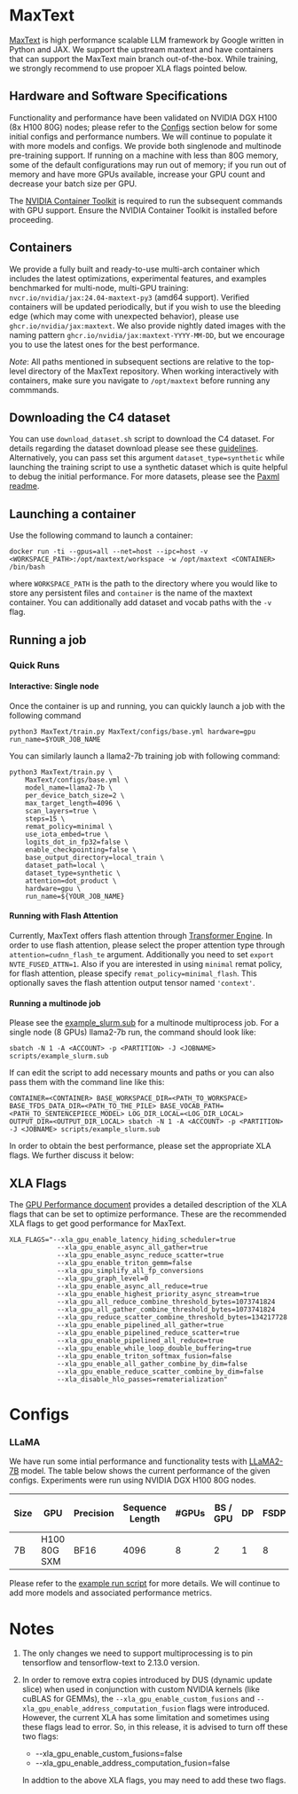 # MaxText
[MaxText](https://github.com/google/maxtext) is high performance scalable LLM framework by Google written in Python and JAX. We support the upstream maxtext and have containers that can support the MaxText main branch out-of-the-box. While training, we strongly recommend to use propoer XLA flags pointed below.

## Hardware and Software Specifications
Functionality and performance have been validated on NVIDIA DGX H100 (8x H100 80G) nodes; please refer to the [Configs](#configs) section below for some initial configs and performance numbers. We will continue to populate it with more models and configs. We provide both singlenode and multinode pre-training support. If running on a machine with less than 80G memory, some of the default configurations may run out of memory; if you run out of memory and have more GPUs available, increase your GPU count and decrease your batch size per GPU.

The [NVIDIA Container Toolkit](https://github.com/NVIDIA/nvidia-container-toolkit) is required to run the subsequent commands with GPU support. Ensure the NVIDIA Container Toolkit is installed before proceeding.

## Containers
We provide a fully built and ready-to-use multi-arch container which includes the latest optimizations, experimental features, and examples benchmarked for multi-node, multi-GPU training: `nvcr.io/nvidia/jax:24.04-maxtext-py3` (amd64 support). Verified containers will be updated periodically, but if you wish to use the bleeding edge (which may come with unexpected behavior), please use `ghcr.io/nvidia/jax:maxtext`. We also provide nightly dated images with the naming pattern `ghcr.io/nvidia/jax:maxtext-YYYY-MM-DD`, but we encourage you to use the latest ones for the best performance.

*Note*: All paths mentioned in subsequent sections are relative to the top-level directory of the MaxText repository. When working interactively with containers, make sure you navigate to `/opt/maxtext` before running any commmands.

## Downloading the C4 dataset
You can use `download_dataset.sh` script to download the C4 dataset. For details regarding the dataset download please see these [guidelines](https://github.com/google/maxtext/blob/main/getting_started/First_run.md). Alternatively, you can pass set this argument `dataset_type=synthetic` while launching the training script to use a synthetic dataset which is quite helpful to debug the initial performance. For more datasets, please see the [Paxml readme](https://github.com/NVIDIA/JAX-Toolbox/blob/main/rosetta/rosetta/projects/pax/README.md#downloading-the-pile-and-lambada-datasets).

## Launching a container
Use the following command to launch a container:
```
docker run -ti --gpus=all --net=host --ipc=host -v <WORKSPACE_PATH>:/opt/maxtext/workspace -w /opt/maxtext <CONTAINER> /bin/bash
```
where `WORKSPACE_PATH` is the path to the directory where you would like to store any persistent files and `container` is the name of the maxtext container. You can additionally add dataset and vocab paths with the `-v` flag.

## Running a job
### Quick Runs
#### Interactive: Single node
Once the container is up and running, you can quickly launch a job with the following command
```
python3 MaxText/train.py MaxText/configs/base.yml hardware=gpu run_name=$YOUR_JOB_NAME
```
You can similarly launch a llama2-7b training job with following command:
```
python3 MaxText/train.py \
    MaxText/configs/base.yml \
    model_name=llama2-7b \
    per_device_batch_size=2 \
    max_target_length=4096 \
    scan_layers=true \
    steps=15 \
    remat_policy=minimal \
    use_iota_embed=true \
    logits_dot_in_fp32=false \
    enable_checkpointing=false \
    base_output_directory=local_train \
    dataset_path=local \
    dataset_type=synthetic \
    attention=dot_product \
    hardware=gpu \
    run_name=${YOUR_JOB_NAME}
```

#### Running with Flash Attention
Currently, MaxText offers flash attention through [Transformer Engine](https://github.com/NVIDIA/TransformerEngine). In order to use flash attention, please select the proper attention type through `attention=cudnn_flash_te` argument. Additionally you need to set `export NVTE_FUSED_ATTN=1`. Also if you are interested in using `minimal` remat policy, for flash attention, please specify `remat_policy=minimal_flash`. This optionally saves the flash attention output tensor named `'context'`.

#### Running a multinode job
Please see the [example_slurm.sub](scripts/example_slurm.sub) for a multinode multiprocess job. For a single node (8 GPUs) llama2-7b run, the command should look like:
```
sbatch -N 1 -A <ACCOUNT> -p <PARTITION> -J <JOBNAME> scripts/example_slurm.sub
```
If can edit the script to add necessary mounts and paths or you can also pass them with the command line like this:
```
CONTAINER=<CONTAINER> BASE_WORKSPACE_DIR=<PATH_TO_WORKSPACE> BASE_TFDS_DATA_DIR=<PATH_TO_THE_PILE> BASE_VOCAB_PATH=<PATH_TO_SENTENCEPIECE_MODEL> LOG_DIR_LOCAL=<LOG_DIR_LOCAL> OUTPUT_DIR=<OUTPUT_DIR_LOCAL> sbatch -N 1 -A <ACCOUNT> -p <PARTITION> -J <JOBNAME> scripts/example_slurm.sub
```
In order to obtain the best performance, please set the appropriate XLA flags. We further discuss it below:

## XLA Flags
The [GPU Performance document](../../../docs/GPU_performance.md) provides a detailed description of the XLA flags that can be set to optimize performance. These are the recommended XLA flags to get good performance for MaxText.

```
XLA_FLAGS="--xla_gpu_enable_latency_hiding_scheduler=true 
            --xla_gpu_enable_async_all_gather=true 
            --xla_gpu_enable_async_reduce_scatter=true 
            --xla_gpu_enable_triton_gemm=false
            --xla_gpu_simplify_all_fp_conversions 
            --xla_gpu_graph_level=0 
            --xla_gpu_enable_async_all_reduce=true 
            --xla_gpu_enable_highest_priority_async_stream=true
            --xla_gpu_all_reduce_combine_threshold_bytes=1073741824 
            --xla_gpu_all_gather_combine_threshold_bytes=1073741824 
            --xla_gpu_reduce_scatter_combine_threshold_bytes=134217728
            --xla_gpu_enable_pipelined_all_gather=true 
            --xla_gpu_enable_pipelined_reduce_scatter=true 
            --xla_gpu_enable_pipelined_all_reduce=true 
            --xla_gpu_enable_while_loop_double_buffering=true
            --xla_gpu_enable_triton_softmax_fusion=false 
            --xla_gpu_enable_all_gather_combine_by_dim=false 
            --xla_gpu_enable_reduce_scatter_combine_by_dim=false 
            --xla_disable_hlo_passes=rematerialization"
```

# Configs
### LLaMA
We have run some intial performance and functionality tests with [LLaMA2-7B](https://ai.meta.com/research/publications/llama-2-open-foundation-and-fine-tuned-chat-models/) model. The table below shows the current performance of the given configs. Experiments were run using NVIDIA DGX H100 80G nodes.

| Size |     GPU      | Precision | Sequence Length | #GPUs | BS / GPU | DP | FSDP | TP | GBS | Attention | Remat Policy | Scan | Step Time (s) | Sequences/Sec |
| ---- | ------------ | --------- | --------------- | ----- | -------- | -- | ---- | -- | --- | --------- | ------------ | ---- | ------------- | ------------- |
| 7B   | H100 80G SXM | BF16      | 4096            | 8     | 2        | 1  | 8    | 1  | 16  | Flash     | minimal_flash| Off  | 0.721         | 22.19         |

Please refer to the [example run script](scripts/example_slurm.sub) for more details. We will continue to add more models and associated performance metrics.

# Notes
1. The only changes we need to support multiprocessing is to pin tensorflow and tensorflow-text to 2.13.0 version.
2. In order to remove extra copies introduced by DUS (dynamic update slice) when used in conjunction with custom NVIDIA kernels (like cuBLAS for GEMMs), the `--xla_gpu_enable_custom_fusions` and `--xla_gpu_enable_address_computation_fusion` flags were introduced. However, the current XLA has some limitation and sometimes using these flags lead to error. So, in this release, it is advised to turn off these two flags:
    - --xla_gpu_enable_custom_fusions=false
    - --xla_gpu_enable_address_computation_fusion=false

    In addtion to the above XLA flags, you may need to add these two flags.